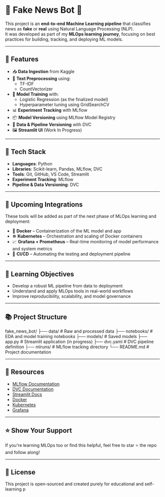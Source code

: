 # 📰 Fake News Bot 🤖

This project is an **end-to-end Machine Learning pipeline** that classifies news as **fake** or **real** using Natural Language Processing (NLP).  
It was developed as part of my **MLOps learning journey**, focusing on best practices for building, tracking, and deploying ML models.

---

## 🚀 Features

- 📥 **Data Ingestion** from Kaggle
- 🧹 **Text Preprocessing** using:
  - TF-IDF
  - CountVectorizer
- 🧠 **Model Training** with:
  - Logistic Regression (as the finalized model)
  - Hyperparameter tuning using GridSearchCV
- 📊 **Experiment Tracking** with MLflow
- 📦 **Model Versioning** using MLflow Model Registry
- 📁 **Data & Pipeline Versioning** with DVC
- 🖼️ **Streamlit UI** (Work In Progress)

---

## 🧰 Tech Stack

- **Languages**: Python  
- **Libraries**: Scikit-learn, Pandas, MLflow, DVC  
- **Tools**: Git, GitHub, VS Code, Streamlit  
- **Experiment Tracking**: MLflow  
- **Pipeline & Data Versioning**: DVC

---

## 🔮 Upcoming Integrations

These tools will be added as part of the next phase of MLOps learning and deployment:

- 🐳 **Docker** – Containerization of the ML model and app
- ☸️ **Kubernetes** – Orchestration and scaling of Docker containers
- 📈 **Grafana + Prometheus** – Real-time monitoring of model performance and system metrics
- 🔁 **CI/CD** – Automating the testing and deployment pipeline

---

## 🎯 Learning Objectives

- Develop a robust ML pipeline from data to deployment
- Understand and apply MLOps tools in real-world workflows
- Improve reproducibility, scalability, and model governance

---

## 📚 Project Structure

fake_news_bot/
├── data/ # Raw and processed data
├── notebooks/ # EDA and model training notebooks
├── models/ # Saved models
├── app.py # Streamlit application (in progress)
├── dvc.yaml # DVC pipeline definition
├── mlruns/ # MLflow tracking directory
└── README.md # Project documentation

---

## 📁 Resources

- [MLflow Documentation](https://mlflow.org/docs/latest/index.html)
- [DVC Documentation](https://dvc.org/doc)
- [Streamlit Docs](https://docs.streamlit.io/)
- [Docker](https://docs.docker.com/)
- [Kubernetes](https://kubernetes.io/docs/home/)
- [Grafana](https://grafana.com/docs/)

---

## ⭐️ Show Your Support

If you're learning MLOps too or find this helpful, feel free to star ⭐ the repo and follow along!

---

## 📜 License

This project is open-sourced and created purely for educational and self-learning p
